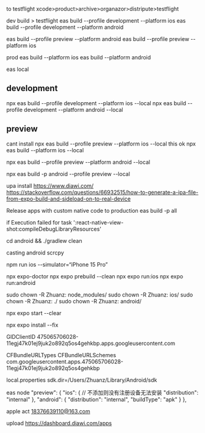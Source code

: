 to testflight
xcode>product>archive>organazor>distripute>testflight


dev build > testflight
eas build --profile development --platform ios
eas build --profile development --platform android


eas build --profile preview --platform android
eas build --profile preview --platform ios

prod
eas build --platform ios
eas build --platform android

eas local
## development
npx eas build --profile development --platform ios --local
npx eas build --profile development --platform android --local
## preview
cant install 
npx eas build --profile preview --platform ios --local
this ok
npx eas build --platform ios --local

npx eas build --profile preview --platform android --local

npx eas build -p android --profile preview --local

upa install
https://www.diawi.com/
https://stackoverflow.com/questions/66932515/how-to-generate-a-ipa-file-from-expo-build-and-sideload-on-to-real-device


Release apps with custom native code to production
eas build -p all

if  Execution failed for task ':react-native-view-shot:compileDebugLibraryResources'

cd android && ./gradlew clean


casting android
scrcpy

npm run ios --simulator=“iPhone 15 Pro”

npx expo-doctor
npx expo prebuild --clean
npx expo run:ios
npx expo run:android



 sudo  chown -R Zhuanz: node_modules/
 sudo  chown -R Zhuanz: ios/
 sudo  chown -R Zhuanz: ./
 sudo  chown -R Zhuanz: android/

 npx expo start --clear

 npx expo install --fix

<!-- google login  -->
<!-- GIDClientID 不用配  login useeffect的时候config动态配置 -->
<!-- !!! important  expo may generate it automatically with useless value!!! -->
 <key>GIDClientID</key>
  <string>475065706028-11egj47k01ej9juk2o892q5os4gehkbp.apps.googleusercontent.com</string>
  


  <key>CFBundleURLTypes</key>
  <array>
    <dict>
      <key>CFBundleURLSchemes</key>
      <array>
        <string>com.googleusercontent.apps.475065706028-11egj47k01ej9juk2o892q5os4gehkbp</string>
    </array>
  </dict>
  </array>


local.properties
sdk.dir=/Users/Zhuanz/Library/Android/sdk


eas node
 "preview": {
      "ios": {
        // 不添加则没有注册设备无法安装 
        "distribution": "internal"
      },
      "android": {
        "distribution": "internal",
        "buildType": "apk"
      }
    },

 apple act
 18376639110@163.com   


 upload
 https://dashboard.diawi.com/apps
